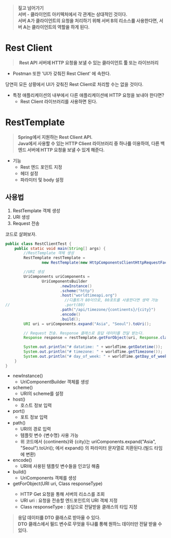 > **짚고 넘어가기  
> 서버 - 클라이언트 아키텍처에서 각 관계는 상대적인 것이다.  
> 서버 A가 클라이언트의 요청을 처리하기 위해 서버 B의 리소스를 사용한다면, 서버 A는 클라이언트의 역할을 하게 된다.**

# **Rest Client**

>  **Rest API 서버에 HTTP 요청을 보낼 수 있는 클라이언트 툴 또는 라이브러리**

-   Postman 또한 'UI가 갖춰진 Rest Client' 에 속한다.

당연히 모든 상황에서 UI가 갖춰진 Rest Client로 처리할 수는 없을 것이다.

-   특정 애플리케이션의 내부에서 다른 애플리케이션에 HTTP 요청을 보내야 한다면?
    -   Rest Client 라이브러리를 사용하면 된다.

# **RestTemplate**

> **Spring에서 지원하는 Rest Client API.  
> Java에서 사용할 수 있는 HTTP Client 라이브러리 중 하나를 이용하여, 다른 백엔드 서버에 HTTP 요청을 보낼 수 있게 해준다.**

-   기능
    -   Rest 엔드 포인트 지정
    -   헤더 설정
    -   파라미터 및 body 설정

## **사용법**

1.  RestTemplate 객체 생성
2.  URI 생성
3.  Request 전송

코드로 살펴보자.

```java
public class RestClientTest {
    public static void main(String[] args) {
        //RestTemplate 객체 생성
        RestTemplate restTemplate =
                new RestTemplate(new HttpComponentsClientHttpRequestFactory());

        //URI 생성
        UriComponents uriComponents =
                UriComponentsBuilder
                        .newInstance()
                        .scheme("http")
                        .host("worldtimeapi.org")
                          //디폴트가 80이므로, 80포트를 사용한다면 생략 가능
//                        .port(80)
                        .path("/api/timezone/{continents}/{city}")
                        .encode()
                        .build();
        URI uri = uriComponents.expand("Asia", "Seoul").toUri();

        // Request 전송. Response 클래스로 응답 데이터를 전달 받는다.
        Response response = restTemplate.getForObject(uri, Response.class);

        System.out.println("# datatime: " + worldTime.getDatetime());
        System.out.println("# timezone: " + worldTime.getTimezone());
        System.out.println("# day_of_week: " + worldTime.getDay_of_week());
    }
}
```

-   newInstance()
    -   UriComponentBuilder 객체를 생성
-   scheme()
    -   URI의 scheme를 설정
-   host()
    -   호스트 정보 입력
-   port()
    -   포트 정보 입력
-   path()
    -   URI의 경로 입력
    -   템플릿 변수 {변수명} 사용 가능
    -   위 코드에서 {continents}와 {city}는 uriComponents.expand("Asia", "Seoul").toUri(); 에서 expand() 의 파라미터 문자열로 치환된다.(빌드 타임에 변환)
-   encode()
    -   URI에 사용된 템플릿 변수들을 인코딩 해줌
-   build()
    -   UriComponents 객체를 생성
-   getForObject(URI uri, Class<T> responseType)
    -   HTTP Get 요청을 통해 서버의 리소스를 조회
    -   URI uri : 요청을 전송할 엔드포인트의 URI 객체 지정
    -   Class<T> responseType : 응답으로 전달받을 클래스의 타입 지정

> **응답 데이터를 DTO 클래스로 받아올 수 있다.  
> DTO 클래스에서 필드 변수로 무엇을 두냐를 통해 원하느 데이터만 전달 받을 수 있다.**
